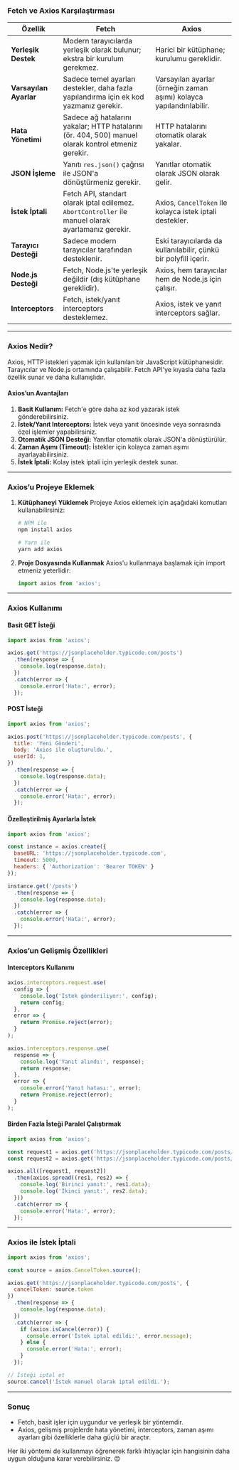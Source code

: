 ### **Fetch ve Axios Karşılaştırması**

| **Özellik**            | **Fetch**                              | **Axios**                              |
|-------------------------|-----------------------------------------|----------------------------------------|
| **Yerleşik Destek**     | Modern tarayıcılarda yerleşik olarak bulunur; ekstra bir kurulum gerekmez. | Harici bir kütüphane; kurulumu gereklidir. |
| **Varsayılan Ayarlar**  | Sadece temel ayarları destekler, daha fazla yapılandırma için ek kod yazmanız gerekir. | Varsayılan ayarlar (örneğin zaman aşımı) kolayca yapılandırılabilir. |
| **Hata Yönetimi**       | Sadece ağ hatalarını yakalar; HTTP hatalarını (ör. 404, 500) manuel olarak kontrol etmeniz gerekir. | HTTP hatalarını otomatik olarak yakalar. |
| **JSON İşleme**         | Yanıtı `res.json()` çağrısı ile JSON'a dönüştürmeniz gerekir. | Yanıtlar otomatik olarak JSON olarak gelir. |
| **İstek İptali**        | Fetch API, standart olarak iptal edilemez. `AbortController` ile manuel olarak ayarlamanız gerekir. | Axios, `CancelToken` ile kolayca istek iptali destekler. |
| **Tarayıcı Desteği**    | Sadece modern tarayıcılar tarafından desteklenir. | Eski tarayıcılarda da kullanılabilir, çünkü bir polyfill içerir. |
| **Node.js Desteği**     | Fetch, Node.js'te yerleşik değildir (dış kütüphane gereklidir). | Axios, hem tarayıcılar hem de Node.js için çalışır. |
| **Interceptors**        | Fetch, istek/yanıt interceptors desteklemez. | Axios, istek ve yanıt interceptors sağlar. |

---

### **Axios Nedir?**
Axios, HTTP istekleri yapmak için kullanılan bir JavaScript kütüphanesidir. Tarayıcılar ve Node.js ortamında çalışabilir. Fetch API'ye kıyasla daha fazla özellik sunar ve daha kullanışlıdır.

#### **Axios’un Avantajları**
1. **Basit Kullanım:** Fetch'e göre daha az kod yazarak istek gönderebilirsiniz.
2. **İstek/Yanıt Interceptors:** İstek veya yanıt öncesinde veya sonrasında özel işlemler yapabilirsiniz.
3. **Otomatik JSON Desteği:** Yanıtlar otomatik olarak JSON'a dönüştürülür.
4. **Zaman Aşımı (Timeout):** İstekler için kolayca zaman aşımı ayarlayabilirsiniz.
5. **İstek İptali:** Kolay istek iptali için yerleşik destek sunar.

---

### **Axios’u Projeye Eklemek**

1. **Kütüphaneyi Yüklemek**
   Projeye Axios eklemek için aşağıdaki komutları kullanabilirsiniz:

   ```bash
   # NPM ile
   npm install axios

   # Yarn ile
   yarn add axios
   ```

2. **Proje Dosyasında Kullanmak**
   Axios'u kullanmaya başlamak için import etmeniz yeterlidir:

   ```javascript
   import axios from 'axios';
   ```

---

### **Axios Kullanımı**

#### **Basit GET İsteği**
```javascript
import axios from 'axios';

axios.get('https://jsonplaceholder.typicode.com/posts')
  .then(response => {
    console.log(response.data);
  })
  .catch(error => {
    console.error('Hata:', error);
  });
```

#### **POST İsteği**
```javascript
import axios from 'axios';

axios.post('https://jsonplaceholder.typicode.com/posts', {
  title: 'Yeni Gönderi',
  body: 'Axios ile oluşturuldu.',
  userId: 1,
})
  .then(response => {
    console.log(response.data);
  })
  .catch(error => {
    console.error('Hata:', error);
  });
```

#### **Özelleştirilmiş Ayarlarla İstek**
```javascript
import axios from 'axios';

const instance = axios.create({
  baseURL: 'https://jsonplaceholder.typicode.com',
  timeout: 5000,
  headers: { 'Authorization': 'Bearer TOKEN' }
});

instance.get('/posts')
  .then(response => {
    console.log(response.data);
  })
  .catch(error => {
    console.error('Hata:', error);
  });
```

---

### **Axios’un Gelişmiş Özellikleri**

#### **Interceptors Kullanımı**
```javascript
axios.interceptors.request.use(
  config => {
    console.log('İstek gönderiliyor:', config);
    return config;
  },
  error => {
    return Promise.reject(error);
  }
);

axios.interceptors.response.use(
  response => {
    console.log('Yanıt alındı:', response);
    return response;
  },
  error => {
    console.error('Yanıt hatası:', error);
    return Promise.reject(error);
  }
);
```

#### **Birden Fazla İsteği Paralel Çalıştırmak**
```javascript
import axios from 'axios';

const request1 = axios.get('https://jsonplaceholder.typicode.com/posts/1');
const request2 = axios.get('https://jsonplaceholder.typicode.com/posts/2');

axios.all([request1, request2])
  .then(axios.spread((res1, res2) => {
    console.log('Birinci yanıt:', res1.data);
    console.log('İkinci yanıt:', res2.data);
  }))
  .catch(error => {
    console.error('Hata:', error);
  });
```

---

### **Axios ile İstek İptali**
```javascript
import axios from 'axios';

const source = axios.CancelToken.source();

axios.get('https://jsonplaceholder.typicode.com/posts', {
  cancelToken: source.token
})
  .then(response => {
    console.log(response.data);
  })
  .catch(error => {
    if (axios.isCancel(error)) {
      console.error('İstek iptal edildi:', error.message);
    } else {
      console.error('Hata:', error);
    }
  });

// İsteği iptal et
source.cancel('İstek manuel olarak iptal edildi.');
```

---

### **Sonuç**
- Fetch, basit işler için uygundur ve yerleşik bir yöntemdir.
- Axios, gelişmiş projelerde hata yönetimi, interceptors, zaman aşımı ayarları gibi özelliklerle daha güçlü bir araçtır.

Her iki yöntemi de kullanmayı öğrenerek farklı ihtiyaçlar için hangisinin daha uygun olduğuna karar verebilirsiniz. 😊